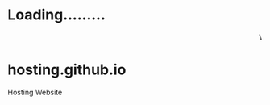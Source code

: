 <title> Website Hosting</title>
<h1> Loading.........</h1>
<marquee> Welcome to my website  </marquee>

# hosting.github.io
Hosting Website
